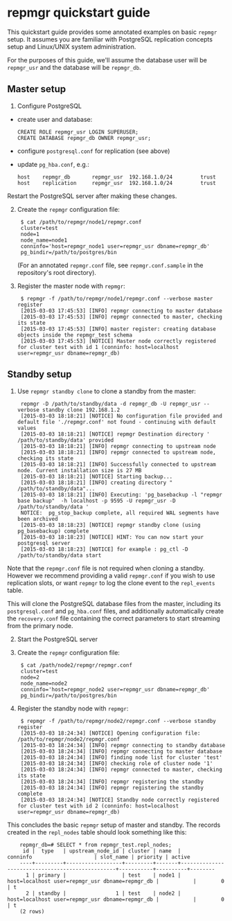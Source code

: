 repmgr quickstart guide
=======================

This quickstart guide provides some annotated examples on basic
`repmgr` setup. It assumes you are familiar with PostgreSQL replication
concepts setup and Linux/UNIX system administration.

For the purposes of this guide, we'll assume the database user will be
`repmgr_usr` and the database will be `repmgr_db`.


Master setup
------------

1. Configure PostgreSQL

  - create user and database:

	```
	CREATE ROLE repmgr_usr LOGIN SUPERUSER;
	CREATE DATABASE repmgr_db OWNER repmgr_usr;
	```

  - configure `postgresql.conf` for replication (see above)

  - update `pg_hba.conf`, e.g.:

	```
	host    repmgr_db       repmgr_usr  192.168.1.0/24         trust
	host    replication     repmgr_usr  192.168.1.0/24         trust
	```

  Restart the PostgreSQL server after making these changes.

2. Create the `repmgr` configuration file:

        $ cat /path/to/repmgr/node1/repmgr.conf
        cluster=test
        node=1
        node_name=node1
        conninfo='host=repmgr_node1 user=repmgr_usr dbname=repmgr_db'
        pg_bindir=/path/to/postgres/bin

   (For an annotated `repmgr.conf` file, see `repmgr.conf.sample` in the
   repository's root directory).

3. Register the master node with `repmgr`:

        $ repmgr -f /path/to/repmgr/node1/repmgr.conf --verbose master register
        [2015-03-03 17:45:53] [INFO] repmgr connecting to master database
        [2015-03-03 17:45:53] [INFO] repmgr connected to master, checking its state
        [2015-03-03 17:45:53] [INFO] master register: creating database objects inside the repmgr_test schema
        [2015-03-03 17:45:53] [NOTICE] Master node correctly registered for cluster test with id 1 (conninfo: host=localhost user=repmgr_usr dbname=repmgr_db)

Standby setup
-------------

1. Use `repmgr standby clone` to clone a standby from the master:

        repmgr -D /path/to/standby/data -d repmgr_db -U repmgr_usr --verbose standby clone 192.168.1.2
        [2015-03-03 18:18:21] [NOTICE] No configuration file provided and default file './repmgr.conf' not found - continuing with default values
        [2015-03-03 18:18:21] [NOTICE] repmgr Destination directory ' /path/to/standby/data' provided
        [2015-03-03 18:18:21] [INFO] repmgr connecting to upstream node
        [2015-03-03 18:18:21] [INFO] repmgr connected to upstream node, checking its state
        [2015-03-03 18:18:21] [INFO] Successfully connected to upstream node. Current installation size is 27 MB
        [2015-03-03 18:18:21] [NOTICE] Starting backup...
        [2015-03-03 18:18:21] [INFO] creating directory " /path/to/standby/data"...
        [2015-03-03 18:18:21] [INFO] Executing: 'pg_basebackup -l "repmgr base backup"  -h localhost -p 9595 -U repmgr_usr -D  /path/to/standby/data '
        NOTICE:  pg_stop_backup complete, all required WAL segments have been archived
        [2015-03-03 18:18:23] [NOTICE] repmgr standby clone (using pg_basebackup) complete
        [2015-03-03 18:18:23] [NOTICE] HINT: You can now start your postgresql server
        [2015-03-03 18:18:23] [NOTICE] for example : pg_ctl -D  /path/to/standby/data start

  Note that the `repmgr.conf` file is not required when cloning a standby.
  However we recommend providing a valid `repmgr.conf` if you wish to use
  replication slots, or want `repmgr` to log the clone event to the
  `repl_events` table.

  This will clone the PostgreSQL database files from the master, including its
  `postgresql.conf` and `pg_hba.conf` files, and additionally automatically create
  the `recovery.conf` file containing the correct parameters to start streaming
  from the primary node.

2. Start the PostgreSQL server

3. Create the `repmgr` configuration file:

        $ cat /path/node2/repmgr/repmgr.conf
        cluster=test
        node=2
        node_name=node2
        conninfo='host=repmgr_node2 user=repmgr_usr dbname=repmgr_db'
        pg_bindir=/path/to/postgres/bin

4. Register the standby node with `repmgr`:

        $ repmgr -f /path/to/repmgr/node2/repmgr.conf --verbose standby register
        [2015-03-03 18:24:34] [NOTICE] Opening configuration file: /path/to/repmgr/node2/repmgr.conf
        [2015-03-03 18:24:34] [INFO] repmgr connecting to standby database
        [2015-03-03 18:24:34] [INFO] repmgr connecting to master database
        [2015-03-03 18:24:34] [INFO] finding node list for cluster 'test'
        [2015-03-03 18:24:34] [INFO] checking role of cluster node '1'
        [2015-03-03 18:24:34] [INFO] repmgr connected to master, checking its state
        [2015-03-03 18:24:34] [INFO] repmgr registering the standby
        [2015-03-03 18:24:34] [INFO] repmgr registering the standby complete
        [2015-03-03 18:24:34] [NOTICE] Standby node correctly registered for cluster test with id 2 (conninfo: host=localhost user=repmgr_usr dbname=repmgr_db)


This concludes the basic `repmgr` setup of master and standby. The records
created in the `repl_nodes` table should look something like this:

        repmgr_db=# SELECT * from repmgr_test.repl_nodes;
         id |  type   | upstream_node_id | cluster | name  |                     conninfo                    | slot_name | priority | active
        ----+---------+------------------+---------+-------+-------------------------------------------------+-----------+----------+--------
          1 | primary |                  | test    | node1 | host=localhost user=repmgr_usr dbname=repmgr_db |           |        0 | t
          2 | standby |                1 | test    | node2 | host=localhost user=repmgr_usr dbname=repmgr_db |           |        0 | t
        (2 rows)
